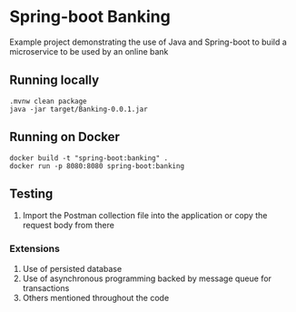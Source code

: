 # Spring-boot Banking
Example project demonstrating the use of Java and Spring-boot to build a microservice to be used by an online bank

## Running locally
```
.mvnw clean package
java -jar target/Banking-0.0.1.jar
```

## Running on Docker
```
docker build -t "spring-boot:banking" .
docker run -p 8080:8080 spring-boot:banking
```

## Testing
1. Import the Postman collection file into the application or copy the request body from there

### Extensions
1. Use of persisted database
2. Use of asynchronous programming backed by message queue for transactions
3. Others mentioned throughout the code